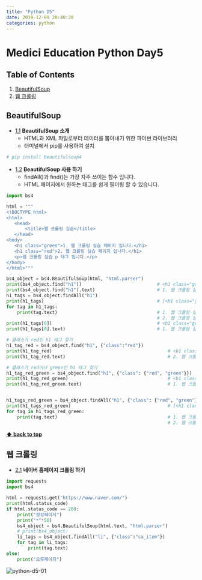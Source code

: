 ```yaml
---
title: "Python D5"
date: 2019-12-09 20:40:28
categories: python
---
```


# Medici Education Python Day5

## Table of Contents
  1. [BeautifulSoup](#beautifulsoup)
  1. [웹 크롤링](#웹-크롤링)

  
## BeautifulSoup

<a name="beautifulsoup"></a><a name="1.1"></a>
  - [1.1](#beautifulsoup) **BeautifulSoup 소개**  
    + HTML과 XML 파일로부터 데이터를 뽑아내기 위한 파이썬 라이브러리  
    + 터미널에서 pip를 사용하여 설치
    
```python
# pip install beautifulsoup4
```

<a name="beautifulsoup--use"></a><a name="1.2"></a>
  - [1.2](#beautifulsoup--use) **BeautifulSoup 사용 하기**
    + findAll()과 find()는 가장 자주 쓰이는 함수 입니다.
    + HTML 페이지에서 원하는 태그를 쉽게 필터링 할 수 있습니다.
    
```python
import bs4

html = """
<!DOCTYPE html>
<html>
   <head>
       <title>웹 크롤링 실습</title>
   </head>
<body>
   <h1 class="green">1. 웹 크롤링 실습 페이지 입니다.</h1>
   <h1 class="red">2. 웹 크롤링 실습 페이지 입니다.</h1>
   <p>웹 크롤링 실습 p 태그 입니다.</p>
</body>
</html>"""

bs4_object = bs4.BeautifulSoup(html, "html.parser")
print(bs4_object.find("h1"))                            # <h1 class="green">1. 웹 크롤링 실습 페이지 입니다.</h1>
print(bs4_object.find("h1").text)                       # 1. 웹 크롤링 실습 페이지 입니다.
h1_tags = bs4_object.findAll("h1")
print(h1_tags)                                          # [<h1 class="green">1. 웹 크롤링 실습 페이지 입니다.</h1>, <h1 class="red">2. 웹 크롤링 실습 페이지 입니다.</h1>]
for tag in h1_tags:
    print(tag.text)                                     # 1. 웹 크롤링 실습 페이지 입니다.
                                                        # 2. 웹 크롤링 실습 페이지 입니다.
print(h1_tags[0])                                       # <h1 class="green">1. 웹 크롤링 실습 페이지 입니다.</h1>
print(h1_tags[0].text)                                  # 1. 웹 크롤링 실습 페이지 입니다.

# 클래스가 red인 h1 태그 찾기
h1_tag_red = bs4_object.find("h1", {"class":"red"})
print(h1_tag_red)                                           # <h1 class="red">2. 웹 크롤링 실습 페이지 입니다.</h1>
print(h1_tag_red.text)                                      # 2. 웹 크롤링 실습 페이지 입니다.

# 클래스가 red거나 green인 h1 태그 찾기
h1_tag_red_green = bs4_object.find("h1", {"class": {"red", "green"}})
print(h1_tag_red_green)                                     # <h1 class="green">1. 웹 크롤링 실습 페이지 입니다.</h1>
print(h1_tag_red_green.text)                                # 1. 웹 크롤링 실습 페이지 입니다.


h1_tags_red_green = bs4_object.findAll("h1", {"class": {"red", "green"}})
print(h1_tags_red_green)                                    # [<h1 class="green">1. 웹 크롤링 실습 페이지 입니다.</h1>, <h1 class="red">2. 웹 크롤링 실습 페이지 입니다.</h1>]
for tag in h1_tags_red_green:
    print(tag.text)                                         # 1. 웹 크롤링 실습 페이지 입니다.
                                                            # 2. 웹 크롤링 실습 페이지 입니다.    
```
    
**[⬆ back to top](#table-of-contents)**

## 웹 크롤링

<a name="weather-crawling"></a><a name="2.1"></a>
  - [2.1](#weather-crawling) **네이버 홈페이지 크롤링 하기**  
  
```python
import requests
import bs4

html = requests.get("https://www.naver.com/")
print(html.status_code)
if html.status_code == 200:
    print("정상페이지")
    print("*"*50)
    bs4_object = bs4.BeautifulSoup(html.text, "html.parser")
    # print(bs4_object)
    li_tags = bs4_object.findAll("li", {"class":"ca_item"})
    for tag in li_tags:
        print(tag.text)
else:
    print("오류페이지")
```
![python-d5-01](https://user-images.githubusercontent.com/50984551/70427436-0e090c00-1ab8-11ea-838d-ce0ac46589f0.png)



